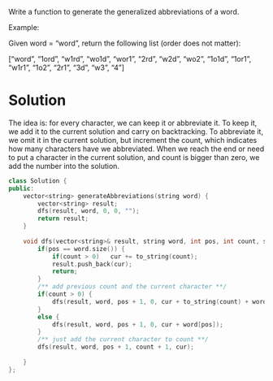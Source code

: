 Write a function to generate the generalized abbreviations of a word.

Example:

Given word = “word”, return the following list (order does not matter):

[“word”, “1ord”, “w1rd”, “wo1d”, “wor1”, “2rd”, “w2d”, “wo2”, “1o1d”, “1or1”, “w1r1”, “1o2”, “2r1”, “3d”, “w3”, “4”]


# Solution

The idea is: for every character, we can keep it or abbreviate it. To keep it, we add it to the current solution and carry on backtracking. To abbreviate it, we omit it in the current solution, but increment the count, which indicates how many characters have we abbreviated. When we reach the end or need to put a character in the current solution, and count is bigger than zero, we add the number into the solution.

```cpp
class Solution {
public:
    vector<string> generateAbbreviations(string word) {
        vector<string> result;
        dfs(result, word, 0, 0, "");
        return result;
    }
    
    void dfs(vector<string>& result, string word, int pos, int count, string cur) {
        if(pos == word.size()) {
            if(count > 0)   cur += to_string(count);
            result.push_back(cur);
            return;
        }
        /** add previous count and the current character **/
        if(count > 0) {
            dfs(result, word, pos + 1, 0, cur + to_string(count) + word[pos]);
        } 
        else {
            dfs(result, word, pos + 1, 0, cur + word[pos]);
        }
        /** just add the current character to count **/
        dfs(result, word, pos + 1, count + 1, cur);
        
    }
};
```
